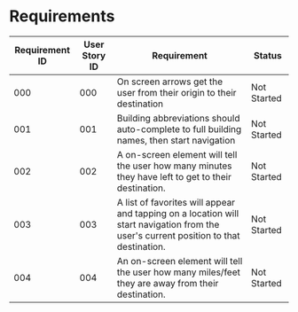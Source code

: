 # Requirements

| Requirement ID | User Story ID | Requirement | Status |
|----------------|---------------|-------------|--------|
|            000 |           000 | On screen arrows get the user from their origin to their destination | Not Started |
|            001 |           001 | Building abbreviations should auto-complete to full building names, then start navigation | Not Started |
|            002 |           002 | A on-screen element will tell the user how many minutes they have left to get to their destination. | Not Started |
|            003 |           003 | A list of favorites will appear and tapping on a location will start navigation from the user's current position to that destination. | Not Started |
|            004 |           004 | An on-screen element will tell the user how many miles/feet they are away from their destination. | Not Started |
